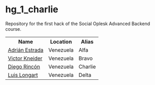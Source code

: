 # hg_1_charlie
Repository for the first hack of the Social Oplesk Advanced Backend course.

<table align="center">
  <tr>
    <th>Name</th>
    <th>Location</th>
    <th>Alias</th>
  </tr>

  <tr>
    <td><a href="https://github.com/">Adrián Estrada</a></td>
    <td>Venezuela</td>
    <td>Alfa</td>
  </tr>
  
  <tr>
    <td><a href="https://github.com/VKneider">Victor Kneider</a></td>
    <td>Venezuela</td>
    <td>Bravo</td>
  </tr>

 <tr>
    <td><a href="https://github.com/diegoarff">Diego Rincón</a></td>
    <td>Venezuela</td>
    <td>Charlie</td>
  </tr>

  <tr>
    <td><a href="https://github.com/llongart">Luis Longart</a></td>
    <td>Venezuela</td>
    <td>Delta</td>
  </tr>
</table>
